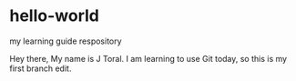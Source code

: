 # hello-world
my learning guide respository

Hey there, My name is J Toral. I am learning to use Git today, so this is my first branch edit.
